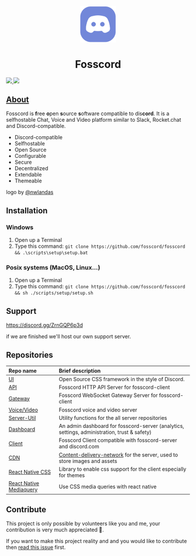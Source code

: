 <p align="center">
  <img width="100"  src="/assets/logo_big_transparent.png" />
</p>
<h1 align="center">Fosscord</h1>

<p>
  <a href="https://discord.gg/ZrnGQP6p3d">
    <img src="https://img.shields.io/discord/806142446094385153?color=7489d5&logo=discord&logoColor=ffffff" />
  </a>
  <img src="https://img.shields.io/static/v1?label=Status&message=Development&color=blue">
</p>

## [About](https://github.com/fosscord/fosscord/wiki)

Fosscord is **f**ree **o**pen **s**ource **s**oftware compatible to dis**cord**. It is a selfhostable Chat, Voice and Video platform similar to Slack, Rocket.chat and Discord-compatible.

-   Discord-compatible
-   Selfhostable
-   Open Source
-   Configurable
-   Secure
-   Decentralized
-   Extendable
-   Themeable

logo by [@nwlandas](https://twitter.com/nwlandas)

## Installation

### Windows
1. Open up a Terminal
2. Type this command: `git clone https://github.com/fosscord/fosscord && .\scripts\setup\setup.bat`

### Posix systems (MacOS, Linux...)
1. Open up a Terminal
2. Type this command: `git clone https://github.com/fosscord/fosscord && sh ./scripts/setup/setup.sh`

## Support

https://discord.gg/ZrnGQP6p3d

if we are finished we'll host our own support server.

## Repositories

| Repo name                                                             | Brief description                                                                                                                  |
| :-------------------------------------------------------------------- | :--------------------------------------------------------------------------------------------------------------------------------- |
| [UI](https://github.com/fosscord/fosscord-ui)                         | Open Source CSS framework in the style of Discord.                                                                                 |
| [API](https://github.com/fosscord/fosscord-API)                       | Fosscord HTTP API Server for fosscord-client                                                                                       |
| [Gateway](https://github.com/fosscord/fosscord-gateway)               | Fosscord WebSocket Gateway Server for fosscord-client                                                                              |
| [Voice/Video](https://github.com/fosscord/fosscord-voice)             | Fosscord voice and video server                                                                                                    |
| [Server-Util](https://github.com/fosscord/fosscord-server-util)       | Utility functions for the all server repositories                                                                                  |
| [Dashboard](https://github.com/fosscord/fosscord-dashboard)           | An admin dashboard for fosscord-server (analytics, settings, administration, trust & safety)                                       |
| [Client](https://github.com/fosscord/fosscord-client)                 | Fosscord Client compatible with fosscord-server and discord.com                                                                    |
| [CDN](https://github.com/fosscord/fosscord-cdn)                       | [Content-delivery-network](https://www.cloudflare.com/learning/cdn/what-is-a-cdn/) for the server, used to store images and assets |
| [React Native CSS](https://github.com/fosscord/react-native-withcss)  | Library to enable css support for the client especially for themes                                                                 |
| [React Native Mediaquery](https://github.com/fosscord/css-mediaquery) | Use CSS media queries with react native                                                                                            |

## Contribute

This project is only possible by volunteers like you and me, your contribution is very much appreciated 🥺.

If you want to make this project reality and and you would like to contribute then [read this issue](https://github.com/fosscord/fosscord/issues/10) first.

